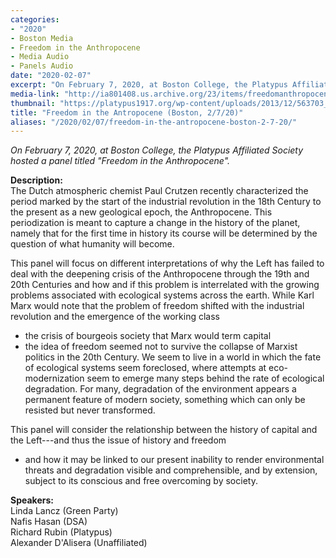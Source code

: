 ```yaml
---
categories:
- "2020"
- Boston Media
- Freedom in the Anthropocene
- Media Audio
- Panels Audio
date: "2020-02-07"
excerpt: "On February 7, 2020, at Boston College, the Platypus Affiliated Society hosted a panel titled \"Freedom in the Anthropocene\". Description: The Dutch atmospheric chemist Paul Crutzen recently characterized the period marked by the start of the industrial revolution in the 18th Century to the present as a new geological epoch, the Anthropocene. This periodization is meant to capture a change in the history of the planet, namely that for the first time in history its course will be determined by the question of what humanity will become."
media-link: "http://ia801408.us.archive.org/23/items/freedomanthropocenebostoncollege020720/FreedomAnthropoceneBostonCollege020720.mp3"
thumbnail: "https://platypus1917.org/wp-content/uploads/2013/12/563703_10151752106911586_1611929657_n1.jpg"
title: "Freedom in the Antropocene (Boston, 2/7/20)"
aliases: "/2020/02/07/freedom-in-the-antropocene-boston-2-7-20/"
---
```


*On February 7, 2020, at Boston College, the Platypus Affiliated Society hosted a panel titled \"Freedom in the Anthropocene\".*

**Description:**\
The Dutch atmospheric chemist Paul Crutzen recently characterized the period marked by the start of the industrial revolution in the 18th Century to the present as a new geological epoch, the Anthropocene. This periodization is meant to capture a change in the history of the planet, namely that for the first time in history its course will be determined by the question of what humanity will become.

This panel will focus on different interpretations of why the Left has failed to deal with the deepening crisis of the Anthropocene through the 19th and 20th Centuries and how and if this problem is interrelated with the growing problems associated with ecological systems across the earth. While Karl Marx would note that the problem of freedom shifted with the industrial revolution and the emergence of the working class
 - the crisis of bourgeois society that Marx would term capital
 - the idea of freedom seemed not to survive the collapse of Marxist politics in the 20th Century. We seem to live in a world in which the fate of ecological systems seem foreclosed, where attempts at eco-modernization seem to emerge many steps behind the rate of ecological degradation. For many, degradation of the environment appears a permanent feature of modern society, something which can only be resisted but never transformed.

This panel will consider the relationship between the history of capital and the Left---and thus the issue of history and freedom
 - and how it may be linked to our present inability to render environmental threats and degradation visible and comprehensible, and by extension, subject to its conscious and free overcoming by society.

**Speakers:**\
Linda Lancz (Green Party)\
Nafis Hasan (DSA)\
Richard Rubin (Platypus)\
Alexander D\'Alisera (Unaffiliated)

